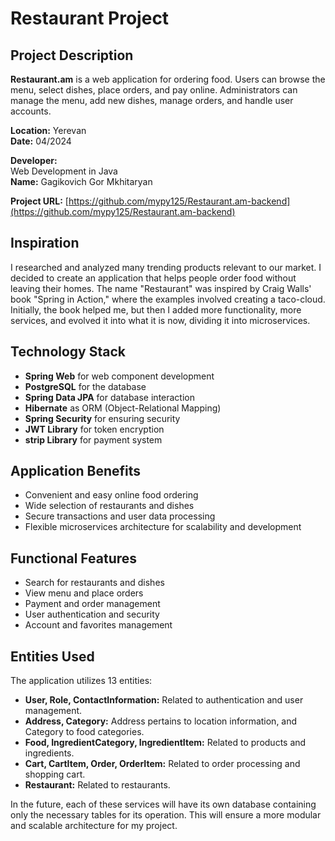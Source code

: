 # Restaurant Project

## Project Description

**Restaurant.am** is a web application for ordering food. Users can browse the menu, select dishes, place orders, and pay online. Administrators can manage the menu, add new dishes, manage orders, and handle user accounts.

**Location:** Yerevan  
**Date:** 04/2024

**Developer:**  
Web Development in Java  
**Name:** Gagikovich Gor Mkhitaryan

**Project URL:** [https://github.com/mypy125/Restaurant.am-backend](https://github.com/mypy125/Restaurant.am-backend)

## Inspiration

I researched and analyzed many trending products relevant to our market. I decided to create an application that helps people order food without leaving their homes. The name "Restaurant" was inspired by Craig Walls' book "Spring in Action," where the examples involved creating a taco-cloud. Initially, the book helped me, but then I added more functionality, more services, and evolved it into what it is now, dividing it into microservices.

## Technology Stack

- **Spring Web** for web component development
- **PostgreSQL** for the database
- **Spring Data JPA** for database interaction
- **Hibernate** as ORM (Object-Relational Mapping)
- **Spring Security** for ensuring security
- **JWT Library** for token encryption
- **strip Library** for payment system

## Application Benefits

- Convenient and easy online food ordering
- Wide selection of restaurants and dishes
- Secure transactions and user data processing
- Flexible microservices architecture for scalability and development

## Functional Features

- Search for restaurants and dishes
- View menu and place orders
- Payment and order management
- User authentication and security
- Account and favorites management

## Entities Used

The application utilizes 13 entities:

- **User, Role, ContactInformation:** Related to authentication and user management.
- **Address, Category:** Address pertains to location information, and Category to food categories.
- **Food, IngredientCategory, IngredientItem:** Related to products and ingredients.
- **Cart, CartItem, Order, OrderItem:** Related to order processing and shopping cart.
- **Restaurant:** Related to restaurants.

In the future, each of these services will have its own database containing only the necessary tables for its operation. This will ensure a more modular and scalable architecture for my project.
